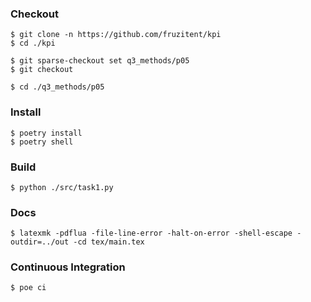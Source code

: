 ### Checkout
```shell
$ git clone -n https://github.com/fruzitent/kpi
$ cd ./kpi

$ git sparse-checkout set q3_methods/p05
$ git checkout

$ cd ./q3_methods/p05
```

### Install
```shell
$ poetry install
$ poetry shell
```

### Build
```shell
$ python ./src/task1.py
```

### Docs
```shell
$ latexmk -pdflua -file-line-error -halt-on-error -shell-escape -outdir=../out -cd tex/main.tex
```

### Continuous Integration
```shell
$ poe ci
```
